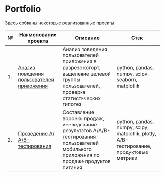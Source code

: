 # Portfolio

Здесь собраны некоторые реализованные проекты

| №    | Наименование проекта                | Описание                                                     | Стек                                                         |
| ---- | ------------------------------------------------------------ | ------------------------------------------------------------ | ------------------------------------------------------------ |
| 1.   | [Анализ поведения пользователей приложения](https://github.com/Taya-Prokhorova/Portfolio/blob/main/Cohort%20Analisys/Prokhorova_P1_portfolio.ipynb)| Анализ поведения пользователей приложения в разрезе когорт, выделение целевой группы пользователей, проверка статистических гипотез<br/>| python, pandas, numpy, scipy, seaborn, matplotlib       |
| 2.   | [Проведение А/А/В-тестирования](https://github.com/Taya-Prokhorova/Portfolio/blob/main/AB-testing/README.md)| Составление воронки продаж, исследование результатов А/А/В-тестирования пользователей мобильного приложения по продаже продуктов питания<br/>| python, pandas, numpy, scipy, matplotlib, plotly, А/В-тестирование, продуктовые метрики       |
